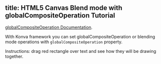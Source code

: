 title: HTML5 Canvas Blend mode with globalCompositeOperation Tutorial
---

[globalCompositeOperation Documentation](https://developer.mozilla.org/en-US/docs/Web/API/CanvasRenderingContext2D/globalCompositeOperation).

With Konva framework you can set globalCompositeOperation or blending mode operations with `globalCompositeOperation` property.

Instructions: drag red rectangle over text and see how they will be drawing together.

<!-- {% iframe /downloads/code/styling/Blend_Mode.html %} -->

<!-- {% include_code Konva Blend_Mode Demo styling/Blend_Mode.html %} -->